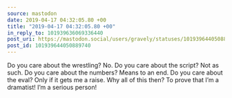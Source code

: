 ```yaml
---
source: mastodon
date: 2019-04-17 04:32:05.80 +00
title: "2019-04-17 04:32:05.80 +00"
in_reply_to: 101939636069336440
post_uri: https://mastodon.social/users/gravely/statuses/101939644050889740
post_id: 101939644050889740
---
```

Do you care about the wrestling? No. Do you care about the script? Not as such. Do you care about the numbers? Means to an end. Do you care about the eval? Only if it gets me a raise. Why all of this then? To prove that I’m a dramatist! I’m a serious person!


